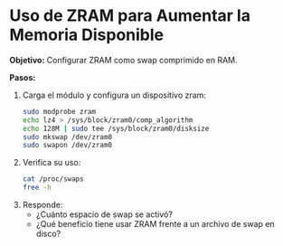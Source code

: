 # Uso de ZRAM para Aumentar la Memoria Disponible

**Objetivo:** Configurar ZRAM como swap comprimido en RAM.

**Pasos:**
1. Carga el módulo y configura un dispositivo zram:
   ```bash
   sudo modprobe zram
   echo lz4 > /sys/block/zram0/comp_algorithm
   echo 128M | sudo tee /sys/block/zram0/disksize
   sudo mkswap /dev/zram0
   sudo swapon /dev/zram0
   ```
2. Verifica su uso:
   ```bash
   cat /proc/swaps
   free -h
   ```
3. Responde:
   - ¿Cuánto espacio de swap se activó?
   - ¿Qué beneficio tiene usar ZRAM frente a un archivo de swap en disco?